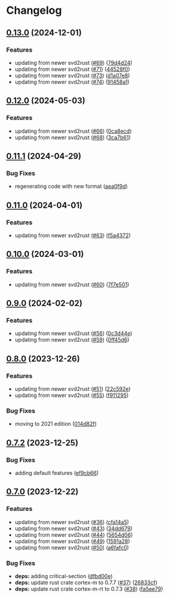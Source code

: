 # Changelog

## [0.13.0](https://github.com/xmc-rs/xmc4800/compare/v0.12.0...v0.13.0) (2024-12-01)


### Features

* updating from newer svd2rust ([#69](https://github.com/xmc-rs/xmc4800/issues/69)) ([79d4d24](https://github.com/xmc-rs/xmc4800/commit/79d4d242bd51703e778b7b4ae37a0f4b5df14c6d))
* updating from newer svd2rust ([#71](https://github.com/xmc-rs/xmc4800/issues/71)) ([44528f0](https://github.com/xmc-rs/xmc4800/commit/44528f0f46aa752c6bb8095c93c7006f55a84d17))
* updating from newer svd2rust ([#73](https://github.com/xmc-rs/xmc4800/issues/73)) ([d1a07e8](https://github.com/xmc-rs/xmc4800/commit/d1a07e8f4e9cb2338017e5216d186888190545e9))
* updating from newer svd2rust ([#74](https://github.com/xmc-rs/xmc4800/issues/74)) ([91458a1](https://github.com/xmc-rs/xmc4800/commit/91458a12906e1125a146517394baa8300a5f90ee))

## [0.12.0](https://github.com/xmc-rs/xmc4800/compare/v0.11.1...v0.12.0) (2024-05-03)


### Features

* updating from newer svd2rust ([#66](https://github.com/xmc-rs/xmc4800/issues/66)) ([0ca8ecd](https://github.com/xmc-rs/xmc4800/commit/0ca8ecdc08c72d539fe8072f6943ad358ae71c80))
* updating from newer svd2rust ([#68](https://github.com/xmc-rs/xmc4800/issues/68)) ([3ca7b61](https://github.com/xmc-rs/xmc4800/commit/3ca7b61ea2a8a7f29e7310e16ddba11c3a5bf1ea))

## [0.11.1](https://github.com/xmc-rs/xmc4800/compare/v0.11.0...v0.11.1) (2024-04-29)


### Bug Fixes

* regenerating code with new format ([aea0f9d](https://github.com/xmc-rs/xmc4800/commit/aea0f9dd8919c3184e0dc30da750936e3db6f1ad))

## [0.11.0](https://github.com/xmc-rs/xmc4800/compare/v0.10.0...v0.11.0) (2024-04-01)


### Features

* updating from newer svd2rust ([#63](https://github.com/xmc-rs/xmc4800/issues/63)) ([f5a4372](https://github.com/xmc-rs/xmc4800/commit/f5a4372cb6021299ea4db1e5914dfb3c06f66d65))

## [0.10.0](https://github.com/xmc-rs/xmc4800/compare/v0.9.0...v0.10.0) (2024-03-01)


### Features

* updating from newer svd2rust ([#60](https://github.com/xmc-rs/xmc4800/issues/60)) ([7f7e501](https://github.com/xmc-rs/xmc4800/commit/7f7e501706b03b3942a647efe77e3dccfea54f04))

## [0.9.0](https://github.com/xmc-rs/xmc4800/compare/v0.8.0...v0.9.0) (2024-02-02)


### Features

* updating from newer svd2rust ([#56](https://github.com/xmc-rs/xmc4800/issues/56)) ([0c3d44e](https://github.com/xmc-rs/xmc4800/commit/0c3d44e5b2200995299846b8a0c79226097f2349))
* updating from newer svd2rust ([#59](https://github.com/xmc-rs/xmc4800/issues/59)) ([0ff45d6](https://github.com/xmc-rs/xmc4800/commit/0ff45d6e659071bf82b97e963f36c7b5f9797a1c))

## [0.8.0](https://github.com/xmc-rs/xmc4800/compare/v0.7.2...v0.8.0) (2023-12-26)


### Features

* updating from newer svd2rust ([#51](https://github.com/xmc-rs/xmc4800/issues/51)) ([22c592e](https://github.com/xmc-rs/xmc4800/commit/22c592ec97e910b839e43ba95199be57e83b4f87))
* updating from newer svd2rust ([#55](https://github.com/xmc-rs/xmc4800/issues/55)) ([f911295](https://github.com/xmc-rs/xmc4800/commit/f9112955241d5491688ff77ab83d28eba8eaaf41))


### Bug Fixes

* moving to 2021 edition ([014d82f](https://github.com/xmc-rs/xmc4800/commit/014d82f845e7b86c38997a4eff8619d47f873954))

## [0.7.2](https://github.com/xmc-rs/xmc4800/compare/v0.7.1...v0.7.2) (2023-12-25)


### Bug Fixes

* adding default features ([ef9cb66](https://github.com/xmc-rs/xmc4800/commit/ef9cb66f02cdc8803b87e50c59cebb3714c6a66a))

## [0.7.0](https://github.com/xmc-rs/xmc4800/compare/v0.6.0...v0.7.0) (2023-12-22)


### Features

* updating from newer svd2rust ([#36](https://github.com/xmc-rs/xmc4800/issues/36)) ([cfa14a5](https://github.com/xmc-rs/xmc4800/commit/cfa14a5211ed11e95b1a3aa27c94100e79ffd043))
* updating from newer svd2rust ([#43](https://github.com/xmc-rs/xmc4800/issues/43)) ([34dd679](https://github.com/xmc-rs/xmc4800/commit/34dd6797cc76e2f279f2e77b44cf93fd8e6a8de1))
* updating from newer svd2rust ([#44](https://github.com/xmc-rs/xmc4800/issues/44)) ([5654d06](https://github.com/xmc-rs/xmc4800/commit/5654d0652ac5546ff1d0cc6da8ea88af4b35718e))
* updating from newer svd2rust ([#49](https://github.com/xmc-rs/xmc4800/issues/49)) ([1591a28](https://github.com/xmc-rs/xmc4800/commit/1591a280a02f62e0696057469d53c1e39cb8df15))
* updating from newer svd2rust ([#50](https://github.com/xmc-rs/xmc4800/issues/50)) ([a6fafc0](https://github.com/xmc-rs/xmc4800/commit/a6fafc078d8e176c29eed2cbbe44b670bf9c6c8f))


### Bug Fixes

* **deps:** adding critical-section ([dfbd00e](https://github.com/xmc-rs/xmc4800/commit/dfbd00e97fc745b07be01056c7df3897898ff446))
* **deps:** update rust crate cortex-m to 0.7.7 ([#37](https://github.com/xmc-rs/xmc4800/issues/37)) ([26833cf](https://github.com/xmc-rs/xmc4800/commit/26833cfa87ad95e6637b70db094e83b8798ce219))
* **deps:** update rust crate cortex-m-rt to 0.7.3 ([#38](https://github.com/xmc-rs/xmc4800/issues/38)) ([fa5ee79](https://github.com/xmc-rs/xmc4800/commit/fa5ee792ff7d116790018e3eefabd7956a9b5127))
